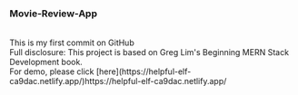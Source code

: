 ### Movie-Review-App 
<br />
This is my first commit on GitHub
<br />
Full disclosure: This project is based on Greg Lim's Beginning MERN Stack Development book.
<br />
For demo, please click [here](https://helpful-elf-ca9dac.netlify.app/)https://helpful-elf-ca9dac.netlify.app/ 

